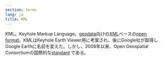 ```yaml
---
section: terms
lang: ja
title: KML
---
```


KML。Keyhole Markup Language。[geodata](/glossary/ja/terms/geodata/)向けの[XML](/glossary/ja/terms/xml/)ベースの[open format](/glossary/ja/terms/open-format/)。KMLはKeyhole Earth Viewer用に考案され、後にGoogle社が取得しGoogle Earthに名前を変えた。しかし、2008年以来、Open Geospatial Consortiumの国際的な[standard](/glossary/ja/terms/standard/) である。
